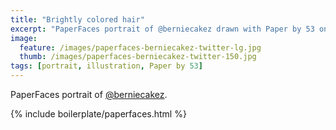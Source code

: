 ```yaml
---
title: "Brightly colored hair"
excerpt: "PaperFaces portrait of @berniecakez drawn with Paper by 53 on an iPad."
image: 
  feature: /images/paperfaces-berniecakez-twitter-lg.jpg
  thumb: /images/paperfaces-berniecakez-twitter-150.jpg
tags: [portrait, illustration, Paper by 53]
---
```


PaperFaces portrait of [@berniecakez](http://twitter.com/berniecakez).

{% include boilerplate/paperfaces.html %}